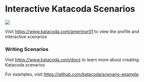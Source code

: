 # Interactive Katacoda Scenarios

[![](http://shields.katacoda.com/katacoda/amerinor01/count.svg)](https://www.katacoda.com/amerinor01 "Get your profile on Katacoda.com")

Visit https://www.katacoda.com/amerinor01 to view the profile and interactive scenarios

### Writing Scenarios
Visit https://www.katacoda.com/docs to learn more about creating Katacoda scenarios

For examples, visit https://github.com/katacoda/scenario-example
